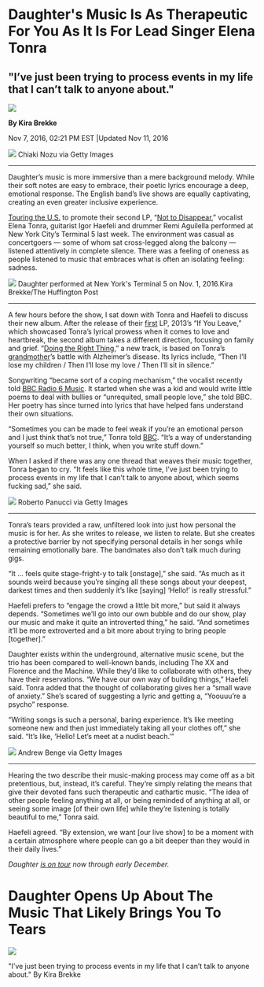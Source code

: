 # Daughter's Music Is As Therapeutic For You As It Is For Lead Singer Elena Tonra
## "I’ve just been trying to process events in my life that I can’t talk to anyone about."

<img src="/Text/Resources/559afcd713000012006355a5.jpeg">

**By Kira Brekke**

Nov 7, 2016, 02:21 PM EST |Updated Nov 11, 2016

<img src="/Images/581a8c66150000b700531618.jpeg">
Chiaki Nozu via Getty Images

---

Daughter’s music is more immersive than a mere background melody. While their soft notes are easy to embrace, their poetic lyrics encourage a deep, emotional response. The English band’s live shows are equally captivating, creating an even greater inclusive experience.

[Touring the U.S.](http://ohdaughter.com/live/) to promote their second LP, “[Not to Disappear](http://smarturl.it/NTDPhysical),” vocalist Elena Tonra, guitarist Igor Haefeli and drummer Remi Aguilella performed at New York City’s Terminal 5 last week. The environment was casual as concertgoers ― some of whom sat cross-legged along the balcony ― listened attentively in complete silence. There was a feeling of oneness as people listened to music that embraces what is often an isolating feeling: sadness.

<img src="/Images/581a8f0f150000d80453161f.jpeg">
Daughter performed at New York's Terminal 5 on Nov. 1, 2016.Kira Brekke/The Huffington Post

---

A few hours before the show, I sat down with Tonra and Haefeli to discuss their new album. After the release of their [first](https://www.amazon.com/If-You-Leave-Daughter/dp/B00BMTX5XM) LP, 2013’s “If You Leave,” which showcased Tonra’s lyrical prowess when it comes to love and heartbreak, the second album takes a different direction, focusing on family and grief. “[Doing the Right Thing](https://www.youtube.com/watch?v=bU5F-DvGLkA),” a new track, is based on Tonra’s [grandmother](http://www.theestablishment.co/2016/02/12/new-album-daughter-indie-rock-not-to-disappear/)’s battle with Alzheimer’s disease. Its lyrics include, “Then I’ll lose my children / Then I’ll lose my love / Then I’ll sit in silence.”

Songwriting “became sort of a coping mechanism,” the vocalist recently told [BBC Radio 6 Music](http://www.bbc.co.uk/programmes/p04djctb). It started when she was a kid and would write little poems to deal with bullies or “unrequited, small people love,” she told BBC. Her poetry has since turned into lyrics that have helped fans understand their own situations.

“Sometimes you can be made to feel weak if you’re an emotional person and I just think that’s not true,” Tonra told [BBC](http://www.bbc.co.uk/programmes/p04djctb). “It’s a way of understanding yourself so much better, I think, when you write stuff down.”

When I asked if there was any one thread that weaves their music together, Tonra began to cry. “It feels like this whole time, I’ve just been trying to process events in my life that I can’t talk to anyone about, which seems fucking sad,” she said. 

<img src="/Images/581aa323190000a304c3096a.jpeg">
Roberto Panucci via Getty Images

---

Tonra’s tears provided a raw, unfiltered look into just how personal the music is for her. As she writes to release, we listen to relate. But she creates a protective barrier by not specifying personal details in her songs while remaining emotionally bare. The bandmates also don’t talk much during gigs.

“It ... feels quite stage-fright-y to talk [onstage],” she said. “As much as it sounds weird because you’re singing all these songs about your deepest, darkest times and then suddenly it’s like [saying] ‘Hello!’ is really stressful.”

Haefeli prefers to “engage the crowd a little bit more,” but said it always depends. “Sometimes we’ll go into our own bubble and do our show, play our music and make it quite an introverted thing,” he said. “And sometimes it’ll be more extroverted and a bit more about trying to bring people [together].”

Daughter exists within the underground, alternative music scene, but the trio has been compared to well-known bands, including The XX and Florence and the Machine. While they’d like to collaborate with others, they have their reservations. “We have our own way of building things,” Haefeli said. Tonra added that the thought of collaborating gives her a “small wave of anxiety.” She’s scared of suggesting a lyric and getting a, “Yoouuu’re a psycho” response.

“Writing songs is such a personal, baring experience. It’s like meeting someone new and then just immediately taking all your clothes off,” she said. “It’s like, ‘Hello! Let’s meet at a nudist beach.’”

<img src="/Images/581b73421600002e002c83a1.jpeg">
Andrew Benge via Getty Images

---

Hearing the two describe their music-making process may come off as a bit pretentious, but, instead, it’s careful. They’re simply relating the means that give their devoted fans such therapeutic and cathartic music. “The idea of other people feeling anything at all, or being reminded of anything at all, or seeing some image [of their own life] while they’re listening is totally beautiful to me,” Tonra said.

Haefeli agreed. “By extension, we want [our live show] to be a moment with a certain atmosphere where people can go a bit deeper than they would in their daily lives.”

*Daughter [is on tour](http://ohdaughter.com/live/) now through early December.* 


# Daughter Opens Up About The Music That Likely Brings You To Tears

<img src="/Images/581cbc24150000d804531bec.jpeg">

"I’ve just been trying to process events in my life that I can’t talk to anyone about."
By Kira Brekke 

